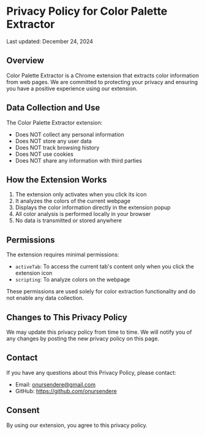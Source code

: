 # Privacy Policy for Color Palette Extractor

Last updated: December 24, 2024

## Overview
Color Palette Extractor is a Chrome extension that extracts color information from web pages. We are committed to protecting your privacy and ensuring you have a positive experience using our extension.

## Data Collection and Use
The Color Palette Extractor extension:
- Does NOT collect any personal information
- Does NOT store any user data
- Does NOT track browsing history
- Does NOT use cookies
- Does NOT share any information with third parties

## How the Extension Works
1. The extension only activates when you click its icon
2. It analyzes the colors of the current webpage
3. Displays the color information directly in the extension popup
4. All color analysis is performed locally in your browser
5. No data is transmitted or stored anywhere

## Permissions
The extension requires minimal permissions:
- `activeTab`: To access the current tab's content only when you click the extension icon
- `scripting`: To analyze colors on the webpage

These permissions are used solely for color extraction functionality and do not enable any data collection.

## Changes to This Privacy Policy
We may update this privacy policy from time to time. We will notify you of any changes by posting the new privacy policy on this page.

## Contact
If you have any questions about this Privacy Policy, please contact:
- Email: onursendere@gmail.com
- GitHub: https://github.com/onursendere

## Consent
By using our extension, you agree to this privacy policy.
